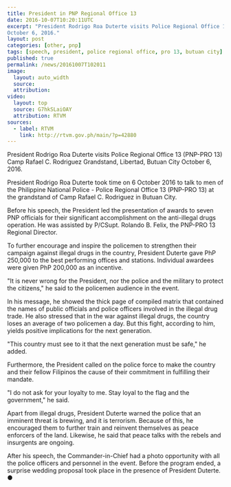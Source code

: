 ```yaml
---
title: President in PNP Regional Office 13
date: 2016-10-07T10:20:11UTC
excerpt: "President Rodrigo Roa Duterte visits Police Regional Office 13 at Camp Rafael C. Rodriguez Grandstand, Libertad, Butuan City
October 6, 2016."
layout: post
categories: [other, pnp]
tags: [speech, president, police regional office, pro 13, butuan city]
published: true
permalink: /news/20161007T102011
image:
  layout: auto_width
  source: 
  attribution: 
video:
  layout: top
  source: G7hkSLaiOAY
  attribution: RTVM
sources:
  - label: RTVM
    link: http://rtvm.gov.ph/main/?p=42880
---
```


President Rodrigo Roa Duterte visits Police Regional Office 13 (PNP-PRO 13) Camp Rafael C. Rodriguez Grandstand, Libertad, Butuan City
October 6, 2016.

President Rodrigo Roa Duterte took time on 6 October 2016 to talk to men of the Philippine National Police - Police Regional Office 13 (PNP-PRO 13) at the grandstand of Camp Rafael C. Rodriguez in Butuan City.

Before his speech, the President led the presentation of awards to seven PNP officials for their significant accomplishment on the anti-illegal drugs operation. He was assisted by P/CSupt. Rolando B. Felix, the PNP-PRO 13 Regional Director.

To further encourage and inspire the policemen to strengthen their campaign against illegal drugs in the country, President Duterte gave PhP 250,000 to the best performing offices and stations. Individual awardees were given PhP 200,000 as an incentive.

"It is never wrong for the President, nor the police and the military to protect the citizens," he said to the policemen audience in the event.

In his message, he showed the thick page of compiled matrix that contained the names of public officials and police officers involved in the illegal drug trade. He also stressed that in the war against illegal drugs, the country loses an average of two policemen a day. But this fight, according to him, yields positive implications for the next generation.

"This country must see to it that the next generation must be safe," he added.

Furthermore, the President called on the police force to make the country and their fellow Filipinos the cause of their commitment in fulfilling their mandate.

"I do not ask for your loyalty to me. Stay loyal to the flag and the government," he said.

Apart from illegal drugs, President Duterte warned the police that an imminent threat is brewing, and it is terrorism. Because of this, he encouraged them to further train and reinvent themselves as peace enforcers of the land. Likewise, he said that peace talks with the rebels and insurgents are ongoing.

After his speech, the Commander-in-Chief had a photo opportunity with all the police officers and personnel in the event. Before the program ended, a surprise wedding proposal took place in the presence of President Duterte.
&#x25cf;
